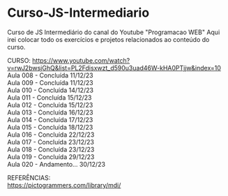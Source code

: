 # Curso-JS-Intermediario
Curso de JS Intermediário do canal do Youtube "Programacao WEB" Aqui irei colocar todo os exercícios e projetos relacionados ao conteúdo do curso.

CURSO: https://www.youtube.com/watch?v=rwJ2bwsjGhQ&list=PL2Fdisxwzt_d590u3uad46W-kHA0PTjjw&index=10<br>
Aula 008 - Concluída 11/12/23<br>
Aula 009 - Concluída 11/12/23<br>
Aula 010 - Concluída 14/12/23<br>
Aula 011 - Concluída 15/12/23<br>
Aula 012 - Concluída 15/12/23<br>
Aula 013 - Concluída 16/12/23<br>
Aula 014 - Concluída 17/12/23<br>
Aula 015 - Concluída 18/12/23<br>
Aula 016 - Concluída 22/12/23<br>
Aula 017 - Concluída 23/12/23<br>
Aula 018 - Concluída 23/12/23<br>
Aula 019 - Concluída 29/12/23<br>
Aula 020 - Andamento... 30/12/23<br>

REFERÊNCIAS:<br>
https://pictogrammers.com/library/mdi/<br>